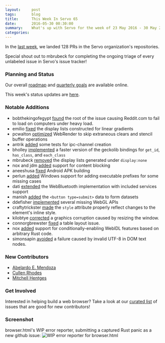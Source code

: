 ```yaml
---
layout:     post
tags:       blog
title:      This Week In Servo 65
date:       2016-05-30 00:30:00
summary:    What's up with Servo for the week of 23 May 2016 - 30 May 2016
categories:
---
```


In the [last week](https://github.com/pulls?page=1&q=is%3Apr+is%3Amerged+closed%3A2016-05-23..2016-05-30+user%3Aservo), we landed 128 PRs in the Servo organization's repositories.

Special shout out to mbrubeck for completing the ongoing triage of every unlabeled issue in Servo's issue tracker!

### Planning and Status

Our overall [roadmap](https://github.com/servo/servo/wiki/Roadmap) and [quarterly goals](https://docs.google.com/document/d/1JMOtVkRtb-s7auoQdnX810HGglkMK054LTXOo0_rdrU/pub) are available online.

This week's status updates are [here](http://statusupdates.dev.mozaws.net/project/servo).

### Notable Additions

 - bobthekingofegypt [found](https://github.com/servo/servo/issues/11223#issuecomment-222557936) the root of the issue causing Reddit.com to fail to load on computers under heavy load.
 - emilio [fixed](https://github.com/servo/servo/pull/11490) the display lists constructed for linear gradients
 - pcwalton [optimized](https://github.com/servo/webrender/pull/279) WebRender to skip extraneous clears and stencil buffer operations
 - antrik [added](https://github.com/servo/ipc-channel/pull/78) some tests for ipc-channel creation
 - bholley [implemented](https://github.com/servo/servo/pull/11431) a faster version of the geckolib bindings for `get_id`, `has_class`, and `each_class`
 - mbrubeck [removed](https://github.com/servo/servo/pull/11427) the display lists generated under `display:none`
 - nox and jdm [added](https://github.com/servo/servo/pull/11413) support for content blocking
 - aneeshusa [fixed](https://github.com/servo/servo/pull/11406) Android APK building
 - perlun [added](https://github.com/servo/servo/pull/11393) Windows support for adding executable prefixes for some missing cases
 - dati [extended](https://github.com/servo/servo/pull/11367) the WebBluetooth implementation with included services support
 - manish [added](https://github.com/servo/servo/pull/11333) the `<button type=submit>` data to form datasets
 - ddefisher [implemented](https://github.com/servo/servo/pull/11426) several missing WebGL APIs
 - craftytrickster [made](https://github.com/servo/servo/pull/11377) the `style` attribute properly reflect changes to the element's inline style.
 - kilobtye [corrected](https://github.com/servo/webrender/pull/276) a graphics corruption caused by resizing the window.
 - connorgbrewster [fixed](https://github.com/servo/servo/pull/11352) a table layout issue.
 - nox [added](https://github.com/servo/servo/pull/11308) support for conditionally-enabling WebIDL features based on arbitrary Rust code.
 - simonsapin [avoided](https://github.com/servo/servo/pull/10796/) a failure caused by invalid UTF-8 in DOM text nodes.

### New Contributors

 - [Abelardo E. Mendoza](https://github.com/ab22)
 - [Cullen Rhodes](https://github.com/c-rhodes)
 - [Mitchell Hentges](https://github.com/mitchhentges)

### Get Involved

Interested in helping build a web browser? Take a look at our [curated list](https://starters.servo.org/) of issues that are good for new contributors!

### Screenshot

browser.html's WIP error reporter, submitting a captured Rust panic as a new github issue:
![WIP error reporter for browser.html](http://i.imgur.com/NzAQSfP.png)

